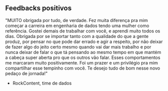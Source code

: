 
## Feedbacks positivos

"MUITO obrigada por tudo, de verdade. Fez muita diferença pra mim começar a carreira em engenharia de dados tendo uma mulher como referência. Gostei demais de trabalhar com você, e aprendi muito todos os dias. Obrigada por se importar tanto com a qualidade do que a gente produz, por pensar no que pode dar errado e agir a respeito, por não deixar de fazer algo do jeito certo mesmo quando vai dar mais trabalho e por nunca deixar de falar o que tá pensando ao mesmo tempo em que mantém a cabeça super aberta pro que os outros vão falar. Esses comportamentos me marcaram muito positivamente. Foi um prazer e um privilégio pra mim compartilhar esse tempinho com você. Te desejo tudo de bom nesse novo pedaço de jornada!"

- RockContent, time de dados
